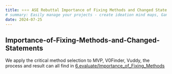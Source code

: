 ```yaml
---
title: ⭐⭐⭐ ASE Rebuttal Importance of Fixing Methods and Changed Statements
# summary: Easily manage your projects - create ideation mind maps, Gantt charts, todo lists, and more!
date: 2024-07-25
---
```


## Importance-of-Fixing-Methods-and-Changed-Statements

We apply the critical method selection to MVP, V0Finder, Vuddy, the process and result can all find in [6.evaluate/Importance_of_Fixing_Methods](https://github.com/vision-version/vision-version.github.io/tree/main/Vision/6.evaluate/Importance_of_Fixing_Methods)